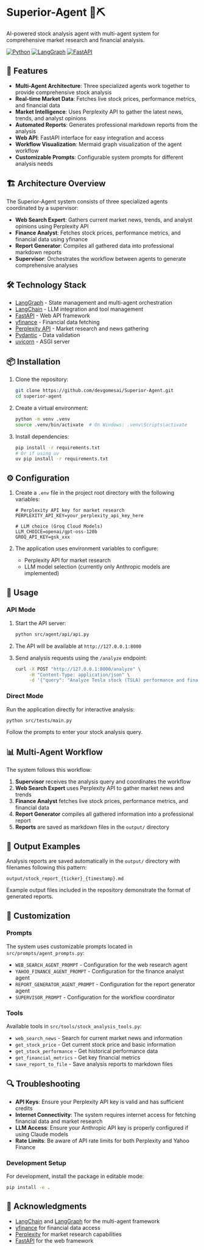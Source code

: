# Superior-Agent 🤖⛏️

AI-powered stock analysis agent with multi-agent system for comprehensive market research and financial analysis.

[![Python](https://img.shields.io/badge/python-3.12+-blue.svg)](https://www.python.org/downloads/)
[![LangGraph](https://img.shields.io/badge/langgraph-1.0.1-4D97FF)](https://github.com/langchain-ai/langgraph)
[![FastAPI](https://img.shields.io/badge/fastapi-0.115.0+-009688)](https://fastapi.tiangolo.com/)

## 🚀 Features

- **Multi-Agent Architecture**: Three specialized agents work together to provide comprehensive stock analysis
- **Real-time Market Data**: Fetches live stock prices, performance metrics, and financial data
- **Market Intelligence**: Uses Perplexity API to gather the latest news, trends, and analyst opinions
- **Automated Reports**: Generates professional markdown reports from the analysis
- **Web API**: FastAPI interface for easy integration and access
- **Workflow Visualization**: Mermaid graph visualization of the agent workflow
- **Customizable Prompts**: Configurable system prompts for different analysis needs

## 🏗️ Architecture Overview

The Superior-Agent system consists of three specialized agents coordinated by a supervisor:

- **Web Search Expert**: Gathers current market news, trends, and analyst opinions using Perplexity API
- **Finance Analyst**: Fetches stock prices, performance metrics, and financial data using yfinance
- **Report Generator**: Compiles all gathered data into professional markdown reports
- **Supervisor**: Orchestrates the workflow between agents to generate comprehensive analyses

## 🛠️ Technology Stack

- [LangGraph](https://github.com/langchain-ai/langgraph) - State management and multi-agent orchestration
- [LangChain](https://github.com/langchain-ai/langchain) - LLM integration and tool management
- [FastAPI](https://fastapi.tiangolo.com/) - Web API framework
- [yfinance](https://github.com/ranaroussi/yfinance) - Financial data fetching
- [Perplexity API](https://www.perplexity.ai/) - Market research and news gathering
- [Pydantic](https://pydantic-docs.helpmanual.io/) - Data validation
- [uvicorn](https://www.uvicorn.org/) - ASGI server

## 📦 Installation

1. Clone the repository:
   ```bash
   git clone https://github.com/devgomesai/Superior-Agent.git
   cd superior-agent
   ```

2. Create a virtual environment:
   ```bash
   python -m venv .venv
   source .venv/bin/activate  # On Windows: .venv\Scripts\activate
   ```

3. Install dependencies:
   ```bash
   pip install -r requirements.txt
   # Or if using uv
   uv pip install -r requirements.txt
   ```

## ⚙️ Configuration

1. Create a `.env` file in the project root directory with the following variables:

   ```env
   # Perplexity API key for market research
   PERPLEXITY_API_KEY=your_perplexity_api_key_here

   # LLM choice (Groq Cloud Models)
   LLM_CHOICE=openai/gpt-oss-120b  
   GROQ_API_KEY=gsk_xxx
   ```

2. The application uses environment variables to configure:
   - Perplexity API for market research
   - LLM model selection (currently only Anthropic models are implemented)

## 🚀 Usage

### API Mode

1. Start the API server:
   ```bash
   python src/agent/api/api.py
   ```

2. The API will be available at `http://127.0.0.1:8000`

3. Send analysis requests using the `/analyze` endpoint:
   ```bash
   curl -X POST "http://127.0.0.1:8000/analyze" \
        -H "Content-Type: application/json" \
        -d '{"query": "Analyze Tesla stock (TSLA) performance and financial metrics"}'
   ```

### Direct Mode

Run the application directly for interactive analysis:

```bash
python src/tests/main.py
```

Follow the prompts to enter your stock analysis query.

## 📊 Multi-Agent Workflow

The system follows this workflow:

1. **Supervisor** receives the analysis query and coordinates the workflow
2. **Web Search Expert** uses Perplexity API to gather market news and trends
3. **Finance Analyst** fetches live stock prices, performance metrics, and financial data
4. **Report Generator** compiles all gathered information into a professional report
5. **Reports** are saved as markdown files in the `output/` directory

## 📁 Output Examples

Analysis reports are saved automatically in the `output/` directory with filenames following this pattern:
```
output/stock_report_{ticker}_{timestamp}.md
```

Example output files included in the repository demonstrate the format of generated reports.

## 🔧 Customization

### Prompts

The system uses customizable prompts located in `src/prompts/agent_prompts.py`:

- `WEB_SEARCH_AGENT_PROMPT` - Configuration for the web research agent
- `YAHOO_FINANCE_AGENT_PROMPT` - Configuration for the finance analyst agent
- `REPORT_GENERATOR_AGENT_PROMPT` - Configuration for the report generator agent
- `SUPERVISOR_PROMPT` - Configuration for the workflow coordinator

### Tools

Available tools in `src/tools/stock_analysis_tools.py`:

- `web_search_news` - Search for current market news and information
- `get_stock_price` - Get current stock price and basic information
- `get_stock_performance` - Get historical performance data
- `get_financial_metrics` - Get key financial metrics
- `save_report_to_file` - Save analysis reports to markdown files

## 🔍 Troubleshooting

- **API Keys**: Ensure your Perplexity API key is valid and has sufficient credits
- **Internet Connectivity**: The system requires internet access for fetching financial data and market research
- **LLM Access**: Ensure your Anthropic API key is properly configured if using Claude models
- **Rate Limits**: Be aware of API rate limits for both Perplexity and Yahoo Finance


### Development Setup

For development, install the package in editable mode:

```bash
pip install -e .
```


## 🙏 Acknowledgments

- [LangChain](https://github.com/langchain-ai/langchain) and [LangGraph](https://github.com/langchain-ai/langgraph) for the multi-agent framework
- [yfinance](https://github.com/ranaroussi/yfinance) for financial data access
- [Perplexity](https://www.perplexity.ai/) for market research capabilities
- [FastAPI](https://fastapi.tiangolo.com/) for the web framework
